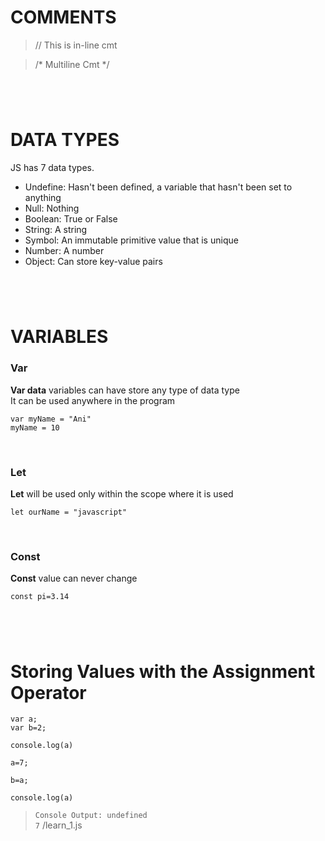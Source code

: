 # COMMENTS

>// This is in-line cmt

>/* Multiline Cmt */


#
&nbsp;
&nbsp;
#


# DATA TYPES

JS has 7 data types.

- Undefine: Hasn't been defined, a variable that hasn't been set to anything
- Null: Nothing
- Boolean: True or False
- String: A string
- Symbol: An immutable primitive value that is unique
- Number: A number
- Object: Can store key-value pairs


#
&nbsp;
&nbsp;
#


# VARIABLES


### Var
**Var data** variables can have store any type of data type<br>
It can be used anywhere in the program
```
var myName = "Ani"
myName = 10
```
<br>

### Let
**Let** will be used only within the scope where it is used
```
let ourName = "javascript"
```
<br>

### Const
**Const** value can never change
```
const pi=3.14
```

#
&nbsp;
&nbsp;
#


# Storing Values with the Assignment Operator
```
var a;
var b=2;

console.log(a)

a=7;

b=a;

console.log(a)
```
>```Console Output: undefined```<br>
>```7```
/learn_1.js